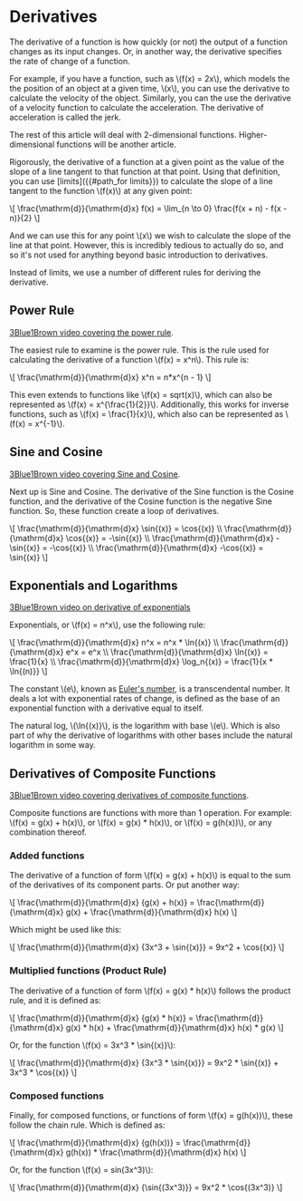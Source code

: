 # Derivatives

The derivative of a function is how quickly (or not) the output of a function changes as its input changes. Or, in another way, the derivative specifies the rate of change of a function.

For example, if you have a function, such as \\(f(x) = 2x\\), which models the the position of an object at a given time, \\(x\\), you can use the derivative to calculate the velocity of the object. Similarly, you can the use the derivative of a velocity function to calculate the acceleration. The derivative of acceleration is called the jerk.

The rest of this article will deal with 2-dimensional functions. Higher-dimensional functions will be another article.

Rigorously, the derivative of a function at a given point as the value of the slope of a line tangent to that function at that point. Using that definition, you can use [limits]({{#path_for limits}}) to calculate the slope of a line tangent to the function \\(f(x)\\) at any given point:

\\[
\frac{\mathrm{d}}{\mathrm{d}x} f(x) = \lim_{n \to 0} \frac{f(x + n) - f(x - n)}{2}
\\]

And we can use this for any point \\(x\\) we wish to calculate the slope of the line at that point. However, this is incredibly tedious to actually do so, and so it's not used for anything beyond basic introduction to derivatives.

Instead of limits, we use a number of different rules for deriving the derivative.

## Power Rule

[3Blue1Brown video covering the power rule](https://www.youtube.com/watch?v=S0_qX4VJhMQ&list=PLZHQObOWTQDMsr9K-rj53DwVRMYO3t5Yr&index=3&t=414s).

The easiest rule to examine is the power rule. This is the rule used for calculating the derivative of a function \\(f(x) = x^n\\). This rule is:

\\[
\frac{\mathrm{d}}{\mathrm{d}x} x^n = n*x^{n - 1}
\\]

This even extends to functions like \\(f(x) = sqrt(x)\\), which can also be represented as \\(f(x) = x^{\frac{1}{2}}\\). Additionally, this works for inverse functions, such as \\(f(x) = \frac{1}{x}\\), which also can be represented as \\(f(x) = x^{-1}\\).

## Sine and Cosine

[3Blue1Brown video covering Sine and Cosine](https://www.youtube.com/watch?v=S0_qX4VJhMQ&list=PLZHQObOWTQDMsr9K-rj53DwVRMYO3t5Yr&index=3&t=756s).

Next up is Sine and Cosine. The derivative of the Sine function is the Cosine function, and the derivative of the Cosine function is the negative Sine function. So, these function create a loop of derivatives.

\\[
\frac{\mathrm{d}}{\mathrm{d}x} \sin{(x)} = \cos{(x)}
\\\\
\frac{\mathrm{d}}{\mathrm{d}x} \cos{(x)} = -\sin{(x)}
\\\\
\frac{\mathrm{d}}{\mathrm{d}x} -\sin{(x)} = -\cos{(x)}
\\\\
\frac{\mathrm{d}}{\mathrm{d}x} -\cos{(x)} = \sin{(x)}
\\]

## Exponentials and Logarithms

[3Blue1Brown video on derivative of exponentials](https://www.youtube.com/watch?v=m2MIpDrF7Es&list=PLZHQObOWTQDMsr9K-rj53DwVRMYO3t5Yr&index=5)

Exponentials, or \\(f(x) = n^x\\), use the following rule:

\\[
\frac{\mathrm{d}}{\mathrm{d}x} n^x = n^x * \ln{(x)}
\\\\
\frac{\mathrm{d}}{\mathrm{d}x} e^x = e^x
\\\\
\frac{\mathrm{d}}{\mathrm{d}x} \ln{(x)} = \frac{1}{x}
\\\\
\frac{\mathrm{d}}{\mathrm{d}x} \log_n{(x)} = \frac{1}{x * \ln{(n)}}
\\]

The constant \\(e\\), known as [Euler's number](https://en.wikipedia.org/wiki/E_(mathematical_constant)), is a transcendental number. It deals a lot with exponential rates of change, is defined as the base of an exponential function with a derivative equal to itself.

The natural log, \\(\ln\{(x)}\\), is the logarithm with base \\(e\\). Which is also part of why the derivative of logarithms with other bases include the natural logarithm in some way.

## Derivatives of Composite Functions

[3Blue1Brown video covering derivatives of composite functions](https://www.youtube.com/watch?v=YG15m2VwSjA&).

Composite functions are functions with more than 1 operation. For example: \\(f(x) = g(x) + h(x)\\), or \\(f(x) = g(x) * h(x)\\), or \\(f(x) = g(h(x))\\), or any combination thereof.

### Added functions

The derivative of a function of form \\(f(x) = g(x) + h(x)\\) is equal to the sum of the derivatives of its component parts. Or put another way:

\\[
\frac{\mathrm{d}}{\mathrm{d}x} {g(x) + h(x)} = \frac{\mathrm{d}}{\mathrm{d}x} g(x) + \frac{\mathrm{d}}{\mathrm{d}x} h(x)
\\]

Which might be used like this:

\\[
\frac{\mathrm{d}}{\mathrm{d}x} {3x^3 + \sin{(x)}} = 9x^2 + \cos{(x)}
\\]

### Multiplied functions (Product Rule)

The derivative of a function of form \\(f(x) = g(x) * h(x)\\) follows the product rule, and it is defined as:

\\[
\frac{\mathrm{d}}{\mathrm{d}x} {g(x) * h(x)} = \frac{\mathrm{d}}{\mathrm{d}x} g(x) * h(x) + \frac{\mathrm{d}}{\mathrm{d}x} h(x) * g(x)
\\]

Or, for the function \\(f(x) = 3x^3 * \sin{(x)}\\):

\\[
\frac{\mathrm{d}}{\mathrm{d}x} {3x^3 * \sin{(x)}} = 9x^2 * \sin{(x)} + 3x^3 * \cos{(x)}
\\]

### Composed functions

Finally, for composed functions, or functions of form \\(f(x) = g(h(x))\\), these follow the chain rule. Which is defined as:

\\[
\frac{\mathrm{d}}{\mathrm{d}x} {g(h(x))} = \frac{\mathrm{d}}{\mathrm{d}x} g(h(x)) * \frac{\mathrm{d}}{\mathrm{d}x} h(x)
\\]

Or, for the function \\(f(x) = sin(3x^3)\\):

\\[
\frac{\mathrm{d}}{\mathrm{d}x} {\sin{(3x^3)}} = 9x^2 * \cos{(3x^3)}
\\]
